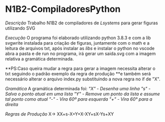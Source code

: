 # N1B2-CompiladoresPython

*Descrição*
Trabalho N1B2 de compiladores de _*Lsystems*_ para gerar figuras utilizando SVG

*Execução*
O programa foi elaborado utilizando python 3.8.3 e com a lib svgwrite instalada para
criação de figuras, juntamente com o math e a leitura de arquivos txt, após instalar as *libs*
e instalar o python no vscode abra a pasta e de run no programa, irá gerar um saida.svg com a imagem relativa
a gramática determinada.

**PS:Caso queira mudar a regra para gerar a imagem necessita alterar o txt seguindo o padrão exemplo da regra de produção
**e também será necessário alterar o arquivo index.py substituindo a nova regra no if de "X".


*Gramática*
A gramática determinada foi:
*"X" - Desenha uma linha*
*"s" - Salva o ponto atual em uma lista*
*"Y" - Remove um ponto da lista e assume tal ponto como atual*
*"-" - Vira 60º para esquerda*
*"+" - Vira 60° para a direita*

*Regras de Produção*
X-> XX+s-X+Y+X-XY+sX-Ys+XY
